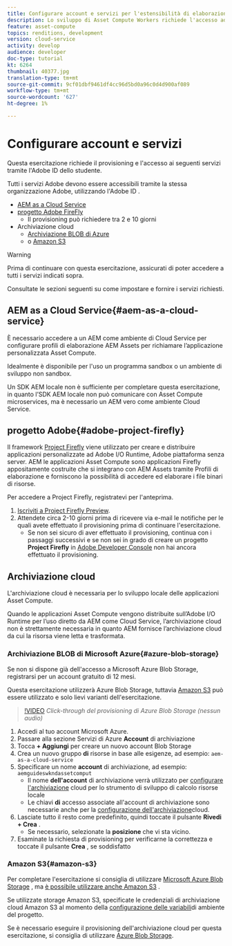 ```yaml
---
title: Configurare account e servizi per l'estensibilità di elaborazione delle risorse
description: Lo sviluppo di Asset Compute Workers richiede l'accesso ad account e servizi, tra cui AEM come Cloud Service,  Adobe Project Firefly e l'archiviazione cloud forniti da Microsoft o  Amazon.
feature: asset-compute
topics: renditions, development
version: cloud-service
activity: develop
audience: developer
doc-type: tutorial
kt: 6264
thumbnail: 40377.jpg
translation-type: tm+mt
source-git-commit: 9cf01dbf9461df4cc96d5bd0a96c0d4d900af089
workflow-type: tm+mt
source-wordcount: '627'
ht-degree: 1%

---
```



# Configurare account e servizi

Questa esercitazione richiede il provisioning e l&#39;accesso ai seguenti servizi tramite l&#39;Adobe ID  dello studente.

Tutti i servizi  Adobe devono essere accessibili tramite la stessa organizzazione  Adobe, utilizzando l&#39;Adobe ID .

+ [AEM as a Cloud Service](#aem-as-a-cloud-service)
+ [progetto Adobe FireFly](#adobe-project-firefly)
   + Il provisioning può richiedere tra 2 e 10 giorni
+ Archiviazione cloud
   + [Archiviazione BLOB di Azure](https://azure.microsoft.com/en-us/services/storage/blobs/)
   + o [Amazon S3](https://aws.amazon.com/s3/?did=ft_card&amp;trk=ft_card)

>[!WARNING]
>
>Prima di continuare con questa esercitazione, assicurati di poter accedere a tutti i servizi indicati sopra.
> 
> Consultate le sezioni seguenti su come impostare e fornire i servizi richiesti.

## AEM as a Cloud Service{#aem-as-a-cloud-service}

È necessario accedere a un AEM come ambiente di Cloud Service per configurare  profili di elaborazione AEM Assets per richiamare l’applicazione personalizzata Asset Compute.

Idealmente è disponibile per l&#39;uso un programma sandbox o un ambiente di sviluppo non sandbox.

Un SDK AEM locale non è sufficiente per completare questa esercitazione, in quanto l’SDK AEM locale non può comunicare con Asset Compute microservices, ma è necessario un AEM vero come ambiente Cloud Service.

##  progetto Adobe{#adobe-project-firefly}

Il framework [Project Firefly](https://www.adobe.io/apis/experienceplatform/project-firefly.html) viene utilizzato per creare e distribuire applicazioni personalizzate ad Adobe I/O Runtime,  Adobe piattaforma senza server. AEM le applicazioni Asset Compute sono applicazioni Firefly appositamente costruite che si integrano con  AEM Assets tramite Profili di elaborazione e forniscono la possibilità di accedere ed elaborare i file binari di risorse.

Per accedere a Project Firefly, registratevi per l&#39;anteprima.

1. [Iscriviti a Project Firefly Preview](https://adobeio.typeform.com/to/obqgRm).
1. Attendete circa 2-10 giorni prima di ricevere via e-mail le notifiche per le quali avete effettuato il provisioning prima di continuare l&#39;esercitazione.
   + Se non sei sicuro di aver effettuato il provisioning, continua con i passaggi successivi e se non sei in grado di creare un progetto __Project Firefly__ in [Adobe Developer Console](https://console.adobe.io) non hai ancora effettuato il provisioning.

## Archiviazione cloud

L&#39;archiviazione cloud è necessaria per lo sviluppo locale delle applicazioni Asset Compute.

Quando le applicazioni Asset Compute vengono distribuite sull’Adobe I/O Runtime per l’uso diretto da AEM come Cloud Service, l’archiviazione cloud non è strettamente necessaria in quanto AEM fornisce l’archiviazione cloud da cui la risorsa viene letta e trasformata.

### Archiviazione BLOB di Microsoft Azure{#azure-blob-storage}

Se non si dispone già dell&#39;accesso a Microsoft Azure Blob Storage, registrarsi per un account [](https://azure.microsoft.com/en-us/free/)gratuito di 12 mesi.

Questa esercitazione utilizzerà Azure Blob Storage, tuttavia [Amazon S3](#amazon-s3) può essere utilizzato e solo lievi varianti dell&#39;esercitazione.

>[!VIDEO](https://video.tv.adobe.com/v/40377/?quality=12&learn=on)
_Click-through del provisioning di Azure Blob Storage (nessun audio)_


1. Accedi al tuo account [](https://azure.microsoft.com/en-us/account/)Microsoft Azure.
1. Passare alla sezione Servizi di Azure __Account__ di archiviazione
1. Tocca __+ Aggiungi__ per creare un nuovo account Blob Storage
1. Crea un nuovo gruppo __di__ risorse in base alle esigenze, ad esempio: `aem-as-a-cloud-service`
1. Specificare un nome __account__ di archiviazione, ad esempio: `aemguideswkndassetcomput`
   + Il nome __dell&#39;account__ di archiviazione verrà utilizzato per [configurare l&#39;archiviazione](../develop/environment-variables.md) cloud per lo strumento di sviluppo di calcolo risorse locale
   + Le chiavi __di__ accesso associate all&#39;account di archiviazione sono necessarie anche per la [configurazione dell&#39;archiviazione](../develop/environment-variables.md)cloud.
1. Lasciate tutto il resto come predefinito, quindi toccate il pulsante __Rivedi + Crea__ .
   + Se necessario, selezionate la __posizione__ che vi sta vicino.
1. Esaminate la richiesta di provisioning per verificarne la correttezza e toccate il pulsante __Crea__ , se soddisfatto

###  Amazon S3{#amazon-s3}

Per completare l&#39;esercitazione si consiglia di utilizzare [Microsoft Azure Blob Storage](#azure-blob-storage) , ma [è possibile utilizzare anche Amazon S3](https://aws.amazon.com/s3/?did=ft_card&amp;trk=ft_card) .

Se utilizzate  storage Amazon S3, specificate le credenziali  di archiviazione cloud Amazon S3 al momento della [configurazione delle variabili](../develop/environment-variables.md#amazon-s3)di ambiente del progetto.

Se è necessario eseguire il provisioning dell&#39;archiviazione cloud per questa esercitazione, si consiglia di utilizzare [Azure Blob Storage](#azure-blob-storage).
